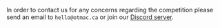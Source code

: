 In order to contact us for any concerns regarding the competition please send an email to `hello@otmac.ca` or join our [Discord server](https://discord.gg/r9JGjVWwy5).
